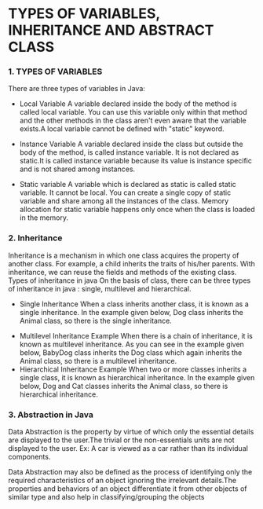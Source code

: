 # TYPES OF VARIABLES, INHERITANCE AND ABSTRACT CLASS
### 1. TYPES OF VARIABLES
There are three types of variables in Java:

* Local Variable
A variable declared inside the body of the method is called local variable. You can use this variable only within that method and the other methods in the class aren't even aware that the variable exists.A local variable cannot be defined with "static" keyword.

- Instance Variable
A variable declared inside the class but outside the body of the method, is called instance variable. It is not declared as static.It is called instance variable because its value is instance specific and is not shared among instances.

- Static variable
A variable which is declared as static is called static variable. It cannot be local. You can create a single copy of static variable and share among all the instances of the class. Memory allocation for static variable happens only once when the class is loaded in the memory.

### 2. Inheritance
Inheritance is a mechanism in which one class acquires the property of another class.
For example, a child inherits the traits of his/her parents. With inheritance, we can reuse the fields and methods of the existing class.
Types of inheritance in java
On the basis of class, there can be three types of inheritance in java : single, multilevel and hierarchical.
* Single Inheritance
When a class inherits another class, it is known as a single inheritance. In the example given below, Dog class inherits the Animal class, so there is the single inheritance.
- Multilevel Inheritance Example
When there is a chain of inheritance, it is known as multilevel inheritance. As you can see in the example given below, BabyDog class inherits the Dog class which again inherits the Animal class, so there is a multilevel inheritance.
- Hierarchical Inheritance Example
When two or more classes inherits a single class, it is known as hierarchical inheritance. In the example given below, Dog and Cat classes inherits the Animal class, so there is hierarchical inheritance.

### 3. Abstraction in Java
Data Abstraction is the property by virtue of which only the essential details are displayed to the user.The trivial or the non-essentials units are not displayed to the user. Ex: A car is viewed as a car rather than its individual components.

Data Abstraction may also be defined as the process of identifying only the required characteristics of an object ignoring the irrelevant details.The properties and behaviors of an object differentiate it from other objects of similar type and also help in classifying/grouping the objects
